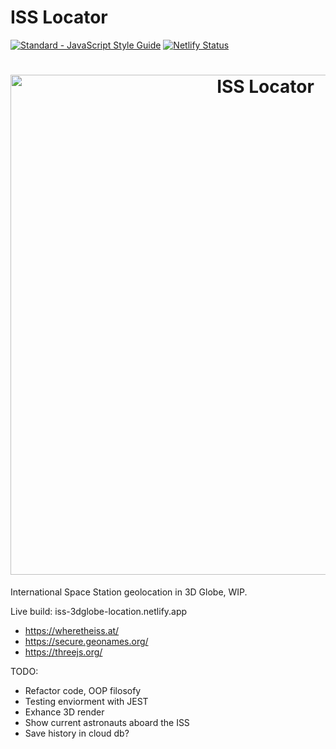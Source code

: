 # ISS Locator
<a href="https://standardjs.com"><img src="https://img.shields.io/badge/code_style-standard-brightgreen.svg" alt="Standard - JavaScript Style Guide"></a>
[![Netlify Status](https://api.netlify.com/api/v1/badges/ace38cb4-f72f-4324-84d7-aa06446d46be/deploy-status)](https://app.netlify.com/sites/iss-3dglobe-location/deploys)

<h1 align="center">
  <img src="https://raw.githubusercontent.com/kikeonline/iss-locator/main/screenshot.gif" alt="ISS Locator" width="800">
  <br>
</h1>

International Space Station geolocation in 3D Globe, WIP.

Live build: iss-3dglobe-location.netlify.app

- https://wheretheiss.at/
- https://secure.geonames.org/
- https://threejs.org/

TODO:

- Refactor code, OOP filosofy
- Testing enviorment with JEST
- Exhance 3D render
- Show current astronauts aboard the ISS
- Save history in cloud db?